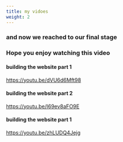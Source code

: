 ```yaml
---
title: my vidoes 
weight: 2
---
```


### and now we reached to our final stage 

### Hope you enjoy watching this video 

#### building the website part 1
https://youtu.be/dVU6d6Mft98


#### building the website part 2
https://youtu.be/I69ev8aFO9E


#### building the website part 1
https://youtu.be/zhLUDQ4Jejg